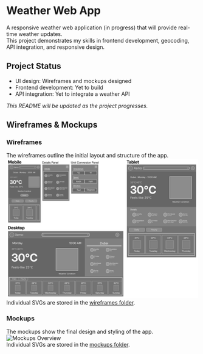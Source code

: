 # Weather Web App

A responsive weather web application (in progress) that will provide real-time weather updates.  
This project demonstrates my skills in frontend development, geocoding, API integration, and responsive design.

## Project Status

- UI design: Wireframes and mockups designed
- Frontend development: Yet to build
- API integration: Yet to integrate a weather API

_This README will be updated as the project progresses._

## Wireframes & Mockups

### Wireframes

The wireframes outline the initial layout and structure of the app.  
![Wireframes Overview](./src/assets/wireframes-overview.png)  
Individual SVGs are stored in the [wireframes folder](./src/assets/wireframes/).

### Mockups

The mockups show the final design and styling of the app.  
![Mockups Overview](./src/assets/mockups-overview.png)  
Individual SVGs are stored in the [mockups folder](./src/assets/mockups/).
